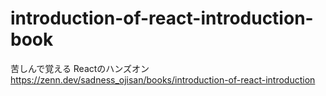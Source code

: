 # introduction-of-react-introduction-book

苦しんで覚える Reactのハンズオン  
<https://zenn.dev/sadness_ojisan/books/introduction-of-react-introduction>
